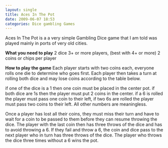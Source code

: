 ```yaml
---
layout: single
title: Aces In The Pot
date: 2009-06-07 18:53
categories: Dice gambling Games
---
```

Aces In The Pot is a a very simple Gambling Dice game that I am told was played mainly in ports of very old cities.

<strong>What you need to play</strong>
2 dice
3+ or more players, (best with 4+ or more)
2 coins or chips per player

<strong>How to play the game</strong>
Each player starts with two coins each, everyone rolls one die to determine who goes first. Each player then takes a turn at rolling both dice and may lose coins according to the table below.

if one of the dice is a 1 then one coin must be placed in the center pot.
if both dice are 1s then the player must put 2 coins in the center.
if a 6 is rolled the player must pass one coin to their left,
if two 6s are rolled the player must pass two coins to their left.
All other numbers are meaningless.

Once a player has lost all their coins, they must miss their turn and have to wait for a coin to be passed to them before they can resume throwing the dice. The player with the last coin then has three throws of the dice and has to avoid throwing a 6. If they fail and throw a 6, the coin and dice pass to the next player who in turn has three throws of the dice. The player who throws the dice three times without a 6 wins the pot.
